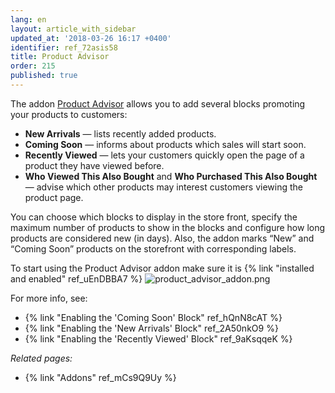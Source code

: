 ```yaml
---
lang: en
layout: article_with_sidebar
updated_at: '2018-03-26 16:17 +0400'
identifier: ref_72asis58
title: Product Advisor
order: 215
published: true
---
```

The addon [Product Advisor](https://market.x-cart.com/addons/product-advisor.html "Product Advisor") allows you to add several blocks promoting your products to customers:

* **New Arrivals** — lists recently added products.
* **Coming Soon** — informs about products which sales will start soon.
* **Recently Viewed** — lets your customers quickly open the page of a product they have viewed before.
* **Who Viewed This Also Bought** and **Who Purchased This Also Bought** — advise which other products may interest customers viewing the product page.

You can choose which blocks to display in the store front, specify the maximum number of products to show in the blocks and configure how long products are considered new (in days). Also, the addon marks “New” and “Coming Soon” products on the storefront with corresponding labels.

To start using the Product Advisor addon make sure it is {% link "installed and enabled" ref_uEnDBBA7 %}
![product_advisor_addon.png]({{site.baseurl}}/attachments/ref_72asis58/product_advisor_addon.png)

For more info, see:

   * {% link "Enabling the 'Coming Soon' Block" ref_hQnN8cAT %}
   * {% link "Enabling the 'New Arrivals' Block" ref_2A50nkO9 %}
   * {% link "Enabling the 'Recently Viewed' Block" ref_9aKsqqeK %}

_Related pages:_
   
   * {% link "Addons" ref_mCs9Q9Uy %}
